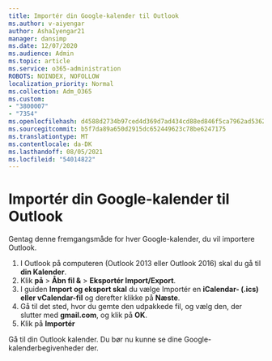 ```yaml
---
title: Importér din Google-kalender til Outlook
ms.author: v-aiyengar
author: AshaIyengar21
manager: dansimp
ms.date: 12/07/2020
ms.audience: Admin
ms.topic: article
ms.service: o365-administration
ROBOTS: NOINDEX, NOFOLLOW
localization_priority: Normal
ms.collection: Adm_O365
ms.custom:
- "3800007"
- "7354"
ms.openlocfilehash: d4588d2734b97ced4d369d7ad434cd88ed846f5ca7962ad5362301fea7c54114
ms.sourcegitcommit: b5f7da89a650d2915dc652449623c78be6247175
ms.translationtype: MT
ms.contentlocale: da-DK
ms.lasthandoff: 08/05/2021
ms.locfileid: "54014822"
---
```

# <a name="import-your-google-calendar-to-outlook"></a>Importér din Google-kalender til Outlook

Gentag denne fremgangsmåde for hver Google-kalender, du vil importere Outlook.

1. I Outlook på computeren (Outlook 2013 eller Outlook 2016) skal du gå til **din Kalender**.
1. Klik **på**  >  **Åbn fil &**  >  **Eksportér Import/Export**.
1. I guiden **Import og eksport skal** du vælge Importér en **iCalendar- (.ics) eller vCalendar-fil** og derefter klikke på **Næste**.
1. Gå til det sted, hvor du gemte den udpakkede fil, og vælg den, der slutter med **gmail.com**, og klik på **OK**.
1. Klik på **Importér**

Gå til din Outlook kalender. Du bør nu kunne se dine Google-kalenderbegivenheder der.
